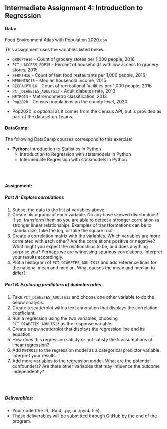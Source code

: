 ## Intermediate Assignment 4: Introduction to Regression


#### **Data:** 

Food Environment Atlas with Population 2020.csv

This assignment uses the variables listed below.

-   `GROCPTH16` - Count of grocery stores per 1,000 people, 2016
-   `PCT_LACCESS_POP15` - Percent of households with low access to grocery stores, 2015
- `FFRPTH16` - Count of fast food restaurants per 1,000 people, 2016
- `MEDHHINC15` - Median household income, 2015
- `RECFACPTH16` - Count of recreational facilities per 1,000 people, 2016
- `PCT_DIABETES_ADULTS13` - Adult diabetes rate, 2013
-   `METRO13` - Metro/nonmetro classification, 2013
- `Pop2020` - Census populations on the county level, 2020
* Pop2020 is optional as it comes from the Census API, but is provided as part of the dataset on Teams.

#### **DataCamp:** 

The following DataCamp courses correspond to this exercise:

-   **Python**: Introduction to Statistics in Python
    -   Introduction to Regression with statsmodels in Python
    -   Intermediate Regression with statsmodels in Python

<br><br>

#### **Assignment:**

##### *Part A: Explore correlations*

1.  Subset the data to the list of variables above.
2.  Create histograms of each variable. Do any have skewed distributions? If so, transform them so you are able to detect a stronger correlation (a stronger linear relationship). Examples of transformations can be to standardize, take the log, or take the square root.
3.  Create a correlation matrix with the variables. Which variables are more correlated with each other? Are the correlations positive or negative? What might you expect the relationships to be, and does anything surprise you? Perhaps we are witnessing spurious correlations. Interpret your results accordingly. 
4.  Plot a histogram of `PCT_DIABETES_ADULTS13` and add reference lines for the national mean and median. What causes the mean and median to differ?

##### *Part B: Exploring predictors of diabetes rates*

1.  Take `PCT_DIABETES_ADULTS13` and choose one other variable to do the below analysis.
2.  Create a scatterplot with a text annotation that displays the correlation coefficient.
3.  Run a regression using the two variables, choosing `PCT_DIABETES_ADULTS13` as the response variable.
4. Create a new scatterplot that displays the regression line and its equation.
5. How does this regression satisfy or not satisfy the 5 assumptions of linear regression?
6.  Add `METRO13` to the regression model as a categorical predictor variable. Interpret your results.
7.  Add more variables to the regression model. What are the potential confounders? Are there other variables that may influence the outcome independently?

<br><br>

##### **Deliverables:**

-   Your code (the .R, .Rmd, .py, or .ipynb file).
-   These deliverables will be submitted through GitHub by the end of the program.
